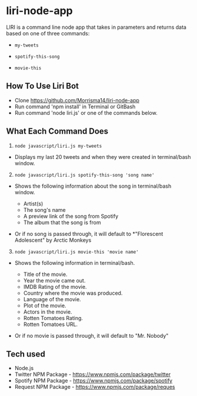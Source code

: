 # liri-node-app
LIRI is a command line node app that takes in parameters and returns data based on one of three commands:

  * `my-tweets`

  * `spotify-this-song`

  * `movie-this`

## How To Use Liri Bot

- Clone https://github.com/Morrisma14/liri-node-app
- Run command 'npm install' in Terminal or GitBash
- Run command 'node liri.js' or one of the commands below.

## What Each Command Does

1. `node javascript/liri.js my-tweets`

  * Displays my last 20 tweets and when they were created in terminal/bash window.

2. `node javascript/liri.js spotify-this-song 'song name'`

  * Shows the following information about the song in terminal/bash window.
    * Artist(s)
    * The song's name
    * A preview link of the song from Spotify
    * The album that the song is from

  * Or if no song is passed through, it will default to
    *"Florescent Adolescent" by Arctic Monkeys

3. `node javascript/liri.js movie-this 'movie name'`

  * Shows the following information in terminal/bash.

    * Title of the movie.
    * Year the movie came out.
    * IMDB Rating of the movie.
    * Country where the movie was produced.
    * Language of the movie.
    * Plot of the movie.
    * Actors in the movie.
    * Rotten Tomatoes Rating.
    * Rotten Tomatoes URL.

  * Or if no movie is passed through, it will default to "Mr. Nobody"

## Tech used
- Node.js
- Twitter NPM Package - https://www.npmjs.com/package/twitter
- Spotify NPM Package - https://www.npmjs.com/package/spotify
- Request NPM Package - https://www.npmjs.com/package/reques
